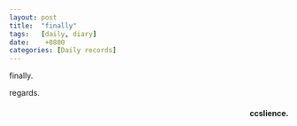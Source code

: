 ```yaml
---
layout: post
title:  "finally"
tags:   [daily, diary]
date:    +0800
categories: [Daily records]
---
```




finally.

regards.
<h4 align = "right">ccslience.</h4>

